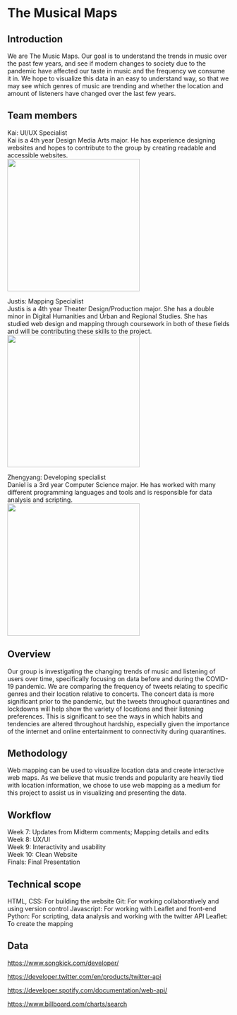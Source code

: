 # The Musical Maps
## Introduction
We are The Music Maps. Our goal is to understand the trends in music over the past few years, and see if modern changes to society due to the pandemic have affected our taste in music and the frequency we consume it in. We hope to visualize this data in an easy to understand way, so that we may see which genres of music are trending and whether the location and amount of listeners have changed over the last few years.

## Team members
Kai: UI/UX Specialist<br>
Kai is a 4th year Design Media Arts major. He has experience designing websites and hopes to contribute to the group by creating readable and accessible websites.
<br><img src = "https://kaisanwatanabe.github.io/DH151/week%201/images/IMG_2258.PNG" height = "300px">

Justis: Mapping Specialist<br>
Justis is a 4th year Theater Design/Production major. She has a double minor in Digital Humanities and Urban and Regional Studies. She has studied web design and mapping through coursework in both of these fields and will be contributing these skills to the project.
<br><img src = "https://scontent-lax3-1.xx.fbcdn.net/v/t1.6435-9/168148235_1506044636397930_681173568127043633_n.jpg?_nc_cat=109&ccb=1-3&_nc_sid=09cbfe&_nc_ohc=0eiFDXSp7hMAX-7-kT4&_nc_ht=scontent-lax3-1.xx&oh=52950a82471d14c66ec8e214b3beb618&oe=60B5730E" height = "300px">

Zhengyang: Developing specialist<br>
Daniel is a 3rd year Computer Science major. He has worked with many different programming languages and tools and is responsible for data analysis and scripting.
<br><img src = "https://i.imgur.com/iEHPmaK.jpg" height = "300px">

## Overview
Our group is investigating the changing trends of music and listening of users over time, specifically focusing on data before and during the COVID-19 pandemic. We are comparing the frequency of tweets relating to specific genres and their location relative to concerts. The concert data is more significant prior to the pandemic, but the tweets throughout quarantines and lockdowns will help show the variety of locations and their listening preferences. This is significant to see the ways in which habits and tendencies are altered throughout hardship, especially given the importance of the internet and online entertainment to connectivity during quarantines.

## Methodology
Web mapping can be used to visualize location data and create interactive web maps. As we believe that music trends and popularity are heavily tied with location information, we chose to use web mapping as a medium for this project to assist us in visualizing and presenting the data.

## Workflow
Week 7: Updates from Midterm comments; Mapping details and edits<br>
Week 8: UX/UI<br>
Week 9: Interactivity and usability<br>
Week 10: Clean Website<br>
Finals: Final Presentation

## Technical scope
HTML, CSS: For building the website
Git: For working collaboratively and using version control
Javascript: For working with Leaflet and front-end
Python: For scripting, data analysis and working with the twitter API 
Leaflet: To create the mapping

## Data
https://www.songkick.com/developer/

https://developer.twitter.com/en/products/twitter-api

https://developer.spotify.com/documentation/web-api/

https://www.billboard.com/charts/search 
